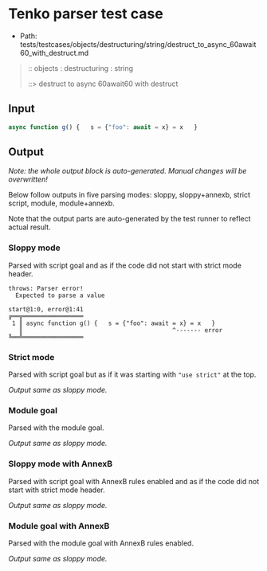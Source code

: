 # Tenko parser test case

- Path: tests/testcases/objects/destructuring/string/destruct_to_async_60await60_with_destruct.md

> :: objects : destructuring : string
>
> ::> destruct to async 60await60 with destruct

## Input


`````js
async function g() {   s = {"foo": await = x} = x   }
`````

## Output

_Note: the whole output block is auto-generated. Manual changes will be overwritten!_

Below follow outputs in five parsing modes: sloppy, sloppy+annexb, strict script, module, module+annexb.

Note that the output parts are auto-generated by the test runner to reflect actual result.

### Sloppy mode

Parsed with script goal and as if the code did not start with strict mode header.

`````
throws: Parser error!
  Expected to parse a value

start@1:0, error@1:41
╔══╦═════════════════
 1 ║ async function g() {   s = {"foo": await = x} = x   }
   ║                                          ^------- error
╚══╩═════════════════

`````

### Strict mode

Parsed with script goal but as if it was starting with `"use strict"` at the top.

_Output same as sloppy mode._

### Module goal

Parsed with the module goal.

_Output same as sloppy mode._

### Sloppy mode with AnnexB

Parsed with script goal with AnnexB rules enabled and as if the code did not start with strict mode header.

_Output same as sloppy mode._

### Module goal with AnnexB

Parsed with the module goal with AnnexB rules enabled.

_Output same as sloppy mode._
